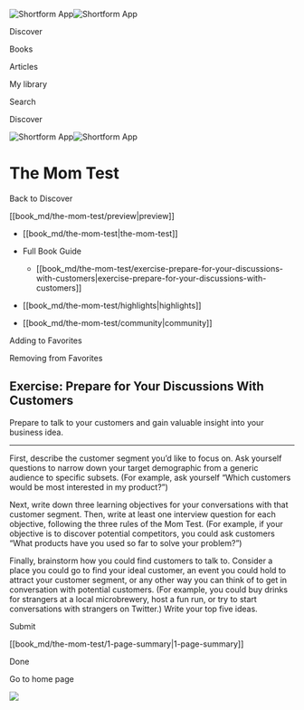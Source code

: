 ![Shortform App](/img/logo.36a2399e.svg)![Shortform App](/img/logo-dark.70c1b072.svg)

Discover

Books

Articles

My library

Search

Discover

![Shortform App](/img/logo.36a2399e.svg)![Shortform App](/img/logo-dark.70c1b072.svg)

# The Mom Test

Back to Discover

[[book_md/the-mom-test/preview|preview]]

  * [[book_md/the-mom-test|the-mom-test]]
  * Full Book Guide

    * [[book_md/the-mom-test/exercise-prepare-for-your-discussions-with-customers|exercise-prepare-for-your-discussions-with-customers]]
  * [[book_md/the-mom-test/highlights|highlights]]
  * [[book_md/the-mom-test/community|community]]



Adding to Favorites 

Removing from Favorites 

## Exercise: Prepare for Your Discussions With Customers

Prepare to talk to your customers and gain valuable insight into your business idea.

* * *

First, describe the customer segment you’d like to focus on. Ask yourself questions to narrow down your target demographic from a generic audience to specific subsets. (For example, ask yourself “Which customers would be most interested in my product?”)

Next, write down three learning objectives for your conversations with that customer segment. Then, write at least one interview question for each objective, following the three rules of the Mom Test. (For example, if your objective is to discover potential competitors, you could ask customers “What products have you used so far to solve your problem?”)

Finally, brainstorm how you could find customers to talk to. Consider a place you could go to find your ideal customer, an event you could hold to attract your customer segment, or any other way you can think of to get in conversation with potential customers. (For example, you could buy drinks for strangers at a local microbrewery, host a fun run, or try to start conversations with strangers on Twitter.) Write your top five ideas.

Submit 

[[book_md/the-mom-test/1-page-summary|1-page-summary]]

Done

Go to home page 

![](https://bat.bing.com/action/0?ti=56018282&Ver=2&mid=a78a2fb2-9bb3-43ad-bdce-2cdac90018a1&sid=1711133063fa11eebdec89a8b8ae3bbc&vid=171147a063fa11eea7440fcfeb230d96&vids=0&msclkid=N&pi=0&lg=en-US&sw=800&sh=600&sc=24&nwd=1&tl=Shortform%20%7C%20Book&p=https%3A%2F%2Fwww.shortform.com%2Fapp%2Fbook%2Fthe-mom-test%2Fexercise-prepare-for-your-discussions-with-customers&r=&lt=349&evt=pageLoad&sv=1&rn=276084)
